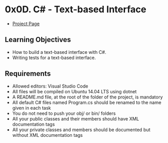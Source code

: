 # 0x0D. C# - Text-based Interface
- [Project Page](https://intranet.hbtn.io/projects/869)

## Learning Objectives
- How to build a text-based interface with C#.
- Writing tests for a text-based interface.

## Requirements
- Allowed editors: Visual Studio Code
- All files will be compiled on Ubuntu 14.04 LTS using dotnet
- A README.md file, at the root of the folder of the project, is mandatory
- All default C# files named Program.cs should be renamed to the name given in each task
- You do not need to push your obj/ or bin/ folders
- All your public classes and their members should have XML documentation tags
- All your private classes and members should be documented but without XML documentation tags
